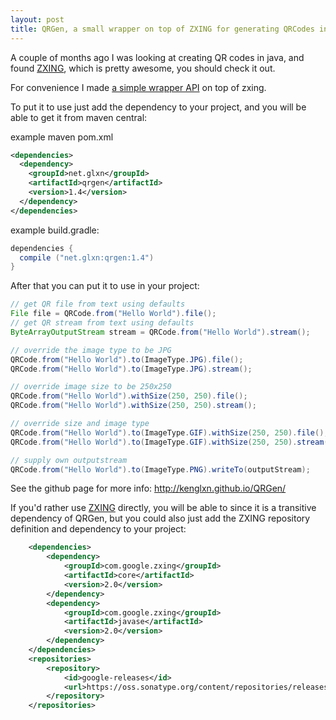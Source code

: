```yaml
---
layout: post
title: QRGen, a small wrapper on top of ZXING for generating QRCodes in java
---
```


A couple of months ago I was looking at creating QR codes in java, and found [ZXING](http://code.google.com/p/zxing/), which is pretty awesome, you should check it out.

For convenience I made [a simple wrapper API](http://kenglxn.github.io/QRGen/) on top of zxing.

To put it to use just add the dependency to your project, and you will be able to get it from maven central:

example maven pom.xml

```xml
<dependencies>
  <dependency>
    <groupId>net.glxn</groupId>
    <artifactId>qrgen</artifactId>
    <version>1.4</version>
  </dependency>
</dependencies>
```

example build.gradle:

```groovy
dependencies {
  compile ("net.glxn:qrgen:1.4")
}
```

After that you can put it to use in your project:

```java
// get QR file from text using defaults
File file = QRCode.from("Hello World").file();
// get QR stream from text using defaults
ByteArrayOutputStream stream = QRCode.from("Hello World").stream();

// override the image type to be JPG
QRCode.from("Hello World").to(ImageType.JPG).file();
QRCode.from("Hello World").to(ImageType.JPG).stream();

// override image size to be 250x250
QRCode.from("Hello World").withSize(250, 250).file();
QRCode.from("Hello World").withSize(250, 250).stream();

// override size and image type
QRCode.from("Hello World").to(ImageType.GIF).withSize(250, 250).file();
QRCode.from("Hello World").to(ImageType.GIF).withSize(250, 250).stream();

// supply own outputstream
QRCode.from("Hello World").to(ImageType.PNG).writeTo(outputStream);
```

See the github page for more info: <http://kenglxn.github.io/QRGen/>

If you'd rather use [ZXING](http://code.google.com/p/zxing/) directly, you will be able to since it is a transitive dependency of QRGen, but you could also just add the ZXING repository definition and dependency to your project:
```xml
    <dependencies>
        <dependency>
            <groupId>com.google.zxing</groupId>
            <artifactId>core</artifactId>
            <version>2.0</version>
        </dependency>
        <dependency>
            <groupId>com.google.zxing</groupId>
            <artifactId>javase</artifactId>
            <version>2.0</version>
        </dependency>
    </dependencies>
    <repositories>
        <repository>
            <id>google-releases</id>
            <url>https://oss.sonatype.org/content/repositories/releases</url>
        </repository>
    </repositories>
```
